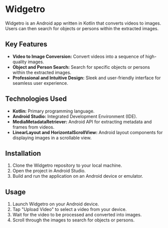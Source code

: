 # Widgetro

Widgetro is an Android app written in Kotlin that converts videos to images. Users can then search for objects or persons within the extracted images.

## Key Features
- **Video to Image Conversion:** Convert videos into a sequence of high-quality images.
- **Object and Person Search:** Search for specific objects or persons within the extracted images.
- **Professional and Intuitive Design:** Sleek and user-friendly interface for seamless user experience.

## Technologies Used
- **Kotlin:** Primary programming language.
- **Android Studio:** Integrated Development Environment (IDE).
- **MediaMetadataRetriever:** Android API for extracting metadata and frames from videos.
- **LinearLayout and HorizontalScrollView:** Android layout components for displaying images in a scrollable view.

## Installation
1. Clone the Widgetro repository to your local machine.
2. Open the project in Android Studio.
3. Build and run the application on an Android device or emulator.

## Usage
1. Launch Widgetro on your Android device.
2. Tap "Upload Video" to select a video from your device.
3. Wait for the video to be processed and converted into images.
4. Scroll through the images to search for objects or persons.


